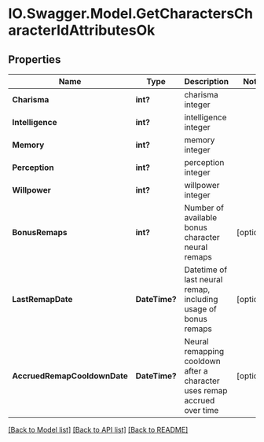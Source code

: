 # IO.Swagger.Model.GetCharactersCharacterIdAttributesOk
## Properties

Name | Type | Description | Notes
------------ | ------------- | ------------- | -------------
**Charisma** | **int?** | charisma integer | 
**Intelligence** | **int?** | intelligence integer | 
**Memory** | **int?** | memory integer | 
**Perception** | **int?** | perception integer | 
**Willpower** | **int?** | willpower integer | 
**BonusRemaps** | **int?** | Number of available bonus character neural remaps | [optional] 
**LastRemapDate** | **DateTime?** | Datetime of last neural remap, including usage of bonus remaps | [optional] 
**AccruedRemapCooldownDate** | **DateTime?** | Neural remapping cooldown after a character uses remap accrued over time | [optional] 

[[Back to Model list]](../README.md#documentation-for-models) [[Back to API list]](../README.md#documentation-for-api-endpoints) [[Back to README]](../README.md)

